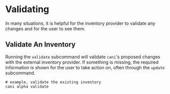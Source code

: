 # Validating

In many situations, it is helpful for the inventory provider to validate any changes and for the user to see them.

## Validate An Inventory

Running the `validate` subcommand will validate `cani`'s proposed changes with the external inventory provider.  If something is missing, the required information is shown for the user to take action on, often through the `update` subcommand.

```shell
# example, validate the existing inventory
cani alpha validate
```
